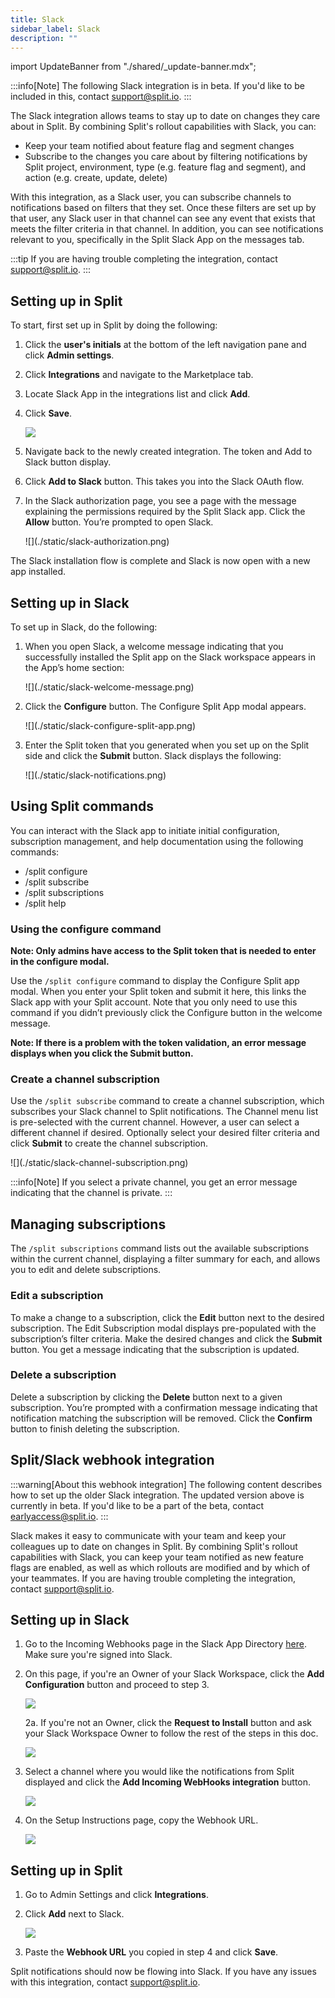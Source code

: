 ```yaml
---
title: Slack
sidebar_label: Slack
description: ""
---
```


<p>
  <button hidden style={{borderRadius:'8px', border:'1px', fontFamily:'Courier New', fontWeight:'800', textAlign:'left'}}> help.split.io link: https://help.split.io/hc/en-us/articles/360020997851-Slack </button>
</p>

import UpdateBanner from "./shared/_update-banner.mdx";

 <UpdateBanner integration={frontMatter.title} />

:::info[Note]
The following Slack integration is in beta. If you'd like to be included in this, contact [support@split.io](mailto:support@split.io).
:::

The Slack integration allows teams to stay up to date on changes they care about in Split. By combining Split's rollout capabilities with Slack, you can:

* Keep your team notified about feature flag and segment changes
* Subscribe to the changes you care about by filtering notifications by Split project, environment, type (e.g. feature flag and segment), and action (e.g. create, update, delete)

With this integration, as a Slack user, you can subscribe channels to notifications based on filters that they set. Once these filters are set up by that user, any Slack user in that channel can see any event that exists that meets the filter criteria in that channel. In addition, you can see notifications relevant to you, specifically in the Split Slack App on the messages tab.

:::tip
If you are having trouble completing the integration, contact [support@split.io](mailto:support@split.io).
:::

## Setting up in Split

To start, first set up in Split by doing the following:

1. Click the **user's initials** at the bottom of the left navigation pane and click **Admin settings**.
2. Click **Integrations** and navigate to the Marketplace tab.
3. Locate Slack App in the integrations list and click **Add**.
4. Click **Save**.

   ![](./static/slack-new-integration.png)

5. Navigate back to the newly created integration. The token and Add to Slack button display. 
6. Click **Add to Slack** button. This takes you into the Slack OAuth flow.
7. In the Slack authorization page, you see a page with the message explaining the permissions required by the Split Slack app. Click the **Allow** button. You’re prompted to open Slack. 

   <div style={{maxWidth:500}}> ![](./static/slack-authorization.png) </div>

The Slack installation flow is complete and Slack is now open with a new app installed.

## Setting up in Slack

To set up in Slack, do the following:

1. When you open Slack, a welcome message indicating that you successfully installed the Split app on the Slack workspace appears in the App’s home section:

   <div style={{maxWidth:700}}> ![](./static/slack-welcome-message.png) </div>

2. Click the **Configure** button. The Configure Split App modal appears.

   <div style={{maxWidth:500}}> ![](./static/slack-configure-split-app.png) </div>

3. Enter the Split token that you generated when you set up on the Split side and click the **Submit** button. Slack displays the following:

   <div style={{maxWidth:700}}> ![](./static/slack-notifications.png) </div>

## Using Split commands

You can interact with the Slack app to initiate initial configuration, subscription management, and help documentation using the following commands:

* /split configure
* /split subscribe
* /split subscriptions
* /split help


### Using the configure command

**Note: Only admins have access to the Split token that is needed to enter in the configure modal.**

Use the `/split configure` command to display the Configure Split app modal. When you enter your Split token and submit it here, this links the Slack app with your Split account. Note that you only need to use this command if you didn’t previously click the Configure button in the welcome message.

**Note: If there is a problem with the token validation, an error message displays when you click the Submit button.**

### Create a channel subscription

Use the `/split subscribe` command to create a channel subscription, which subscribes your Slack channel to Split notifications. The Channel menu list is pre-selected with the current channel. However, a user can select a different channel if desired. Optionally select your desired filter criteria and click **Submit** to create the channel subscription. 

   <div style={{maxWidth:500}}> ![](./static/slack-channel-subscription.png) </div>

:::info[Note]
If you select a private channel, you get an error message indicating that the channel is private.
:::

## Managing subscriptions

The `/split subscriptions` command lists out the available subscriptions within the current channel, displaying a filter summary for each, and allows you to edit and delete subscriptions.

### Edit a subscription

To make a change to a subscription, click the **Edit** button next to the desired subscription. The Edit Subscription modal displays pre-populated with the subscription’s filter criteria. Make the desired changes and click the **Submit** button. You get a message indicating that the subscription is updated.


### Delete a subscription

Delete a subscription by clicking the **Delete** button next to a given subscription. You’re prompted with a confirmation message indicating that notification matching the subscription will be removed. Click the **Confirm** button to finish deleting the subscription.

## Split/Slack webhook integration

:::warning[About this webhook integration]
The following content describes how to set up the older Slack integration. The updated version above is currently in beta. If you'd like to be a part of the beta, contact <a href="mailto:earlyaccess@split.io">earlyaccess@split.io</a>.
:::

Slack makes it easy to communicate with your team and keep your colleagues up to date on changes in Split. By combining Split's rollout capabilities with Slack, you can keep your team notified as new feature flags are enabled, as well as which rollouts are modified and by which of your teammates. If you are having trouble completing the integration, contact [support@split.io](mailto:support@split.io).

## Setting up in Slack
 
1. Go to the Incoming Webhooks page in the Slack App Directory [here](https://slack.com/apps/A0F7XDUAZ-incoming-webhooks). Make sure you're signed into Slack.

2. On this page, if you're an Owner of your Slack Workspace, click the **Add Configuration** button and proceed to step 3.

   ![](./static/slack-step1.png)

   2a. If you're not an Owner, click the **Request to Install** button and ask your Slack Workspace Owner to follow the rest of the steps in this doc.

     ![](./static/slack-step2.png)

3. Select a channel where you would like the notifications from Split displayed and click the **Add Incoming WebHooks integration** button.

   ![](./static/slack-step3.png)

4. On the Setup Instructions page, copy the Webhook URL.

   ![](./static/slack-step4.png)

## Setting up in Split

1. Go to Admin Settings and click **Integrations**.

2. Click **Add** next to Slack.

   ![](./static/slack-step-split.png)

3. Paste the **Webhook URL** you copied in step 4 and click **Save**.

Split notifications should now be flowing into Slack. If you have any issues with this integration, contact [support@split.io](mailto:support@split.io).
